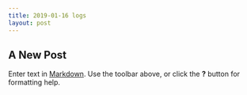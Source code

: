 ```yaml
---
title: 2019-01-16 logs
layout: post
---
```


## A New Post

Enter text in [Markdown](http://daringfireball.net/projects/markdown/). Use the toolbar above, or click the **?** button for formatting help.
